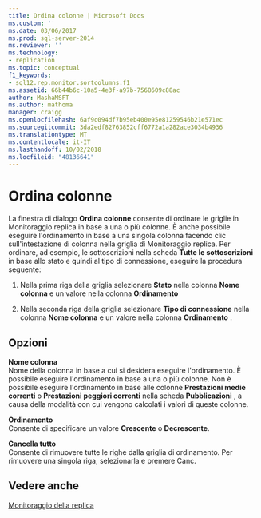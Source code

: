 ```yaml
---
title: Ordina colonne | Microsoft Docs
ms.custom: ''
ms.date: 03/06/2017
ms.prod: sql-server-2014
ms.reviewer: ''
ms.technology:
- replication
ms.topic: conceptual
f1_keywords:
- sql12.rep.monitor.sortcolumns.f1
ms.assetid: 66b44b6c-10a5-4e3f-a97b-7568609c88ac
author: MashaMSFT
ms.author: mathoma
manager: craigg
ms.openlocfilehash: 6af9c094df7b95eb400e95e81259546b21e571ec
ms.sourcegitcommit: 3da2edf82763852cff6772a1a282ace3034b4936
ms.translationtype: MT
ms.contentlocale: it-IT
ms.lasthandoff: 10/02/2018
ms.locfileid: "48136641"
---
```

# <a name="sort-columns"></a>Ordina colonne
  La finestra di dialogo **Ordina colonne** consente di ordinare le griglie in Monitoraggio replica in base a una o più colonne. È anche possibile eseguire l'ordinamento in base a una singola colonna facendo clic sull'intestazione di colonna nella griglia di Monitoraggio replica. Per ordinare, ad esempio, le sottoscrizioni nella scheda **Tutte le sottoscrizioni** in base allo stato e quindi al tipo di connessione, eseguire la procedura seguente:  
  
1.  Nella prima riga della griglia selezionare **Stato** nella colonna **Nome colonna** e un valore nella colonna **Ordinamento**  
  
2.  Nella seconda riga della griglia selezionare **Tipo di connessione** nella colonna **Nome colonna** e un valore nella colonna **Ordinamento** .  
  
## <a name="options"></a>Opzioni  
 **Nome colonna**  
 Nome della colonna in base a cui si desidera eseguire l'ordinamento. È possibile eseguire l'ordinamento in base a una o più colonne. Non è possibile eseguire l'ordinamento in base alle colonne **Prestazioni medie correnti** o **Prestazioni peggiori correnti** nella scheda **Pubblicazioni** , a causa della modalità con cui vengono calcolati i valori di queste colonne.  
  
 **Ordinamento**  
 Consente di specificare un valore **Crescente** o **Decrescente**.  
  
 **Cancella tutto**  
 Consente di rimuovere tutte le righe dalla griglia di ordinamento. Per rimuovere una singola riga, selezionarla e premere Canc.  
  
## <a name="see-also"></a>Vedere anche  
 [Monitoraggio della replica](monitoring-replication.md)  
  
  
